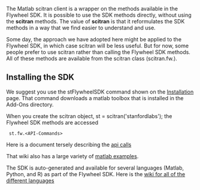 The Matlab scitran client is a wrapper on the methods available in the Flywheel SDK. It is possible to use the SDK methods directly, without using the **scitran** methods. The value of **scitran** is that it reformulates the SDK methods in a way that we find easier to understand and use. 

Some day, the approach we have adopted here might be applied to the Flywheel SDK, in which case scitran will be less useful.  But for now, some people prefer to use scitran rather than calling the Flywheel SDK methods.  All of these methods are available from the scitran class (scitran.fw.<TAB>).

## Installing the SDK

We suggest you use the stFlywheelSDK command shown on the [Installation](Installation) page. That command downloads a matlab toolbox that is installed in the Add-Ons directory.

When you create the scitran object, st = scitran('stanfordlabs'); the Flywheel SDK methods are accessed 

     st.fw.<API-Commands>

Here is a document tersely describing the [api calls](https://flywheel-io.github.io/core/branches/master/matlab/flywheel.api.html)

That wiki also has a large variety of [matlab examples](https://flywheel-io.github.io/core/branches/master/matlab/examples.html).
       
The SDK is auto-generated and available for several languages (Matlab, Python, and R) as part of the Flywheel SDK.  Here is the [wiki for all of the different languages](https://flywheel-io.github.io/core/)


